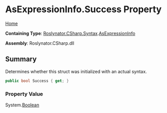 <a name="_top"></a>

# AsExpressionInfo\.Success Property

[Home](../../../../../README.md#_top)

**Containing Type**: [Roslynator.CSharp.Syntax](../../README.md#_top)\.[AsExpressionInfo](../README.md#_top)

**Assembly**: Roslynator\.CSharp\.dll

## Summary

Determines whether this struct was initialized with an actual syntax\.

```csharp
public bool Success { get; }
```

### Property Value

System\.[Boolean](https://docs.microsoft.com/en-us/dotnet/api/system.boolean)

